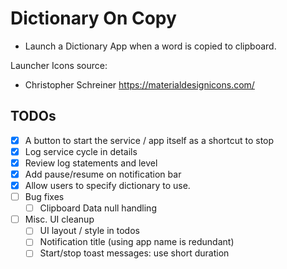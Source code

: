 # Dictionary On Copy 
- Launch a Dictionary App when a word is copied to clipboard.

Launcher Icons source:
- Christopher Schreiner https://materialdesignicons.com/

## TODOs
- [x] A button to start the service / app itself as a shortcut to stop
- [x] Log service cycle in details
- [x] Review log statements and level
- [x] Add pause/resume on notification bar
- [x] Allow users to specify dictionary to use.
- [ ] Bug fixes
  - [ ] Clipboard Data null handling
- [ ] Misc. UI cleanup
  - [ ] UI layout / style in todos
  - [ ] Notification title (using app name is redundant)
  - [ ] Start/stop toast messages: use short duration 